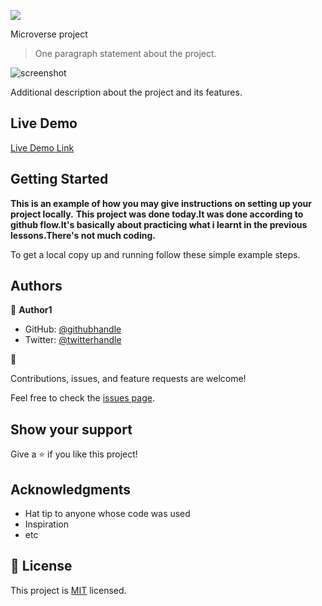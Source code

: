 ![](https://img.shields.io/badge/Microverse-blueviolet)

 Microverse project

> One paragraph statement about the project.

![screenshot](./app_screenshot.png)

Additional description about the project and its features.


## Live Demo

[Live Demo Link](https://livedemo.com)


## Getting Started

**This is an example of how you may give instructions on setting up your project locally.**
**This project was done today.It was done according to github flow.It's basically about practicing what i learnt in the previous lessons.There's not much coding.**


To get a local copy up and running follow these simple example steps.





## Authors

👤 **Author1**

- GitHub: [@githubhandle](https://github.com/)
- Twitter: [@twitterhandle](https://twitter.com/home)


👤 

Contributions, issues, and feature requests are welcome!

Feel free to check the [issues page](../../issues/).

## Show your support

Give a ⭐️ if you like this project!

## Acknowledgments

- Hat tip to anyone whose code was used
- Inspiration
- etc

## 📝 License

This project is [MIT](./MIT.md) licensed.